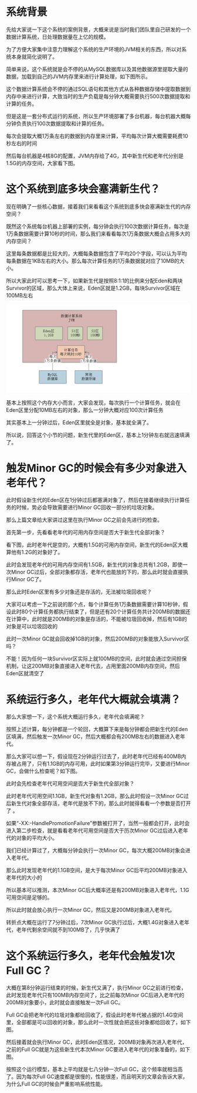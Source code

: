 # 系统背景

先给大家说一下这个系统的案例背景，大概来说是当时我们团队里自己研发的一个数据计算系统，日处理数据量在上亿的规模。



为了方便大家集中注意力理解这个系统的生产环境的JVM相关的东西，所以对系统本身就简化说明了。



简单来说，这个系统就是会不停的从MySQL数据库以及其他数据源里提取大量的数据，加载到自己的JVM内存里来进行计算处理，如下图所示。

这个数据计算系统会不停的通过SQL语句和其他方式从各种数据存储中提取数据到内存中来进行计算，大致当时的生产负载是每分钟大概需要执行500次数据提取和计算的任务。



但是这是一套分布式运行的系统，所以生产环境部署了多台机器，每台机器大概每分钟负责执行100次数据提取和计算的任务。



每次会提取大概1万条左右的数据到内存里来计算，平均每次计算大概需要耗费10秒左右的时间



然后每台机器是4核8G的配置，JVM内存给了4G，其中新生代和老年代分别是1.5G的内存空间，大家看下图。

# 这个系统到底多块会塞满新生代？



现在明确了一些核心数据，接着我们来看看这个系统到底多快会塞满新生代的内存空间？



既然这个系统每台机器上部署的实例，每分钟会执行100次数据计算任务，每次是1万条数据需要计算10秒的时间，那么我们来看看每次1万条数据大概会占用多大的内存空间？



这里每条数据都是比较大的，大概每条数据包含了平均20个字段，可以认为平均每条数据在1KB左右的大小。那么每次计算任务的1万条数据就对应了10MB的大小。



所以大家此时可以思考一下，如果新生代是按照8:1:1的比例来分配Eden和两块Survivor的区域，那么大体上来说，Eden区就是1.2GB，每块Survivor区域在100MB左右

![计算系统1.png](计算系统1.png)

基本上按照这个内存大小而言，大家会发现，每次执行一个计算任务，就会在Eden区里分配10MB左右的对象，那么一分钟大概对应100次计算任务



其实基本上一分钟过后，Eden区里就全是对象，基本就全满了。



所以说，回答这个小节的问题，新生代里的Eden区，基本上1分钟左右就迅速填满了。

# 触发Minor GC的时候会有多少对象进入老年代？



此时假设新生代的Eden区在1分钟过后都塞满对象了，然后在接着继续执行计算任务的时候，势必会导致需要进行Minor GC回收一部分的垃圾对象。



那么上篇文章给大家讲过这里在执行Minor GC之前会先进行的检查。



首先第一步，先看看老年代的可用内存空间是否大于新生代全部对象？



看下图，此时老年代是空的，大概有1.5G的可用内存空间，新生代的Eden区大概算他有1.2G的对象好了。

此时会发现老年代的可用内存空间有1.5GB，新生代的对象总共有1.2GB，即使一次Minor GC过后，全部对象都存活，老年代也能放的下的，那么此时就会直接执行Minor GC了。



那么此时Eden区里有多少对象还是存活的，无法被垃圾回收呢？



大家可以考虑一下之前说的那个点，每个计算任务1万条数据需要计算10秒钟，假设此时80个计算任务都执行结束了，但是还有20个计算任务共计200MB的数据还在计算中，此时就是200MB的对象是存活的，不能被垃圾回收掉，然后有1GB的对象是可以垃圾回收的

此时一次Minor GC就会回收掉1GB的对象，然后200MB的对象能放入Survivor区吗？



不能！因为任何一块Survivor区实际上就100MB的空间，此时就会通过空间担保机制，让这200MB对象直接进入老年代去，占用里面200MB内存空间，然后Eden区就清空了

# 系统运行多久，老年代大概就会填满？



那么大家想一下，这个系统大概运行多久，老年代会填满呢？



按照上述计算，每分钟都是一个轮回，大概算下来是每分钟都会把新生代的Eden区填满，然后触发一次Minor GC，然后大概都会有200MB左右的数据进入老年代。



那么大家可以想一下，假设现在2分钟运行过去了，此时老年代已经有400MB内存被占用了，只有1.1GB的内存可用，此时如果第3分钟运行完毕，又要进行Minor GC，会做什么检查呢？如下图。

此时会先检查老年代可用空间是否大于新生代全部对象？



此时老年代可用空间1.1GB，新生代对象有1.2GB，那么此时假设一次Minor GC过后新生代对象全部存活，老年代是放不下的，那么此时就得看看一个参数是否打开了 。



如果“-XX:-HandlePromotionFailure”参数被打开了，当然一般都会打开，此时会进入第二步检查，就是看看老年代可用空间是否大于历次Minor GC过后进入老年代的对象的平均大小。



我们已经计算过了，大概每分钟会执行一次Minor GC，每次大概200MB对象会进入老年代。



那么此时发现老年代的1.1GB空间，是大于每次Minor GC后平均200MB对象进入老年代的大小的



所以基本可以推测，本次Minor GC后大概率还是有200MB对象进入老年代，1.1G可用空间是足够的。



所以此时就会放心执行一次Minor GC，然后又是200MB对象进入老年代。



转折点大概在运行了7分钟过后，7次Minor GC执行过后，大概1.4G对象进入老年代，老年代剩余空间就不到100MB了，几乎快满了

# 这个系统运行多久，老年代会触发1次Full GC？



大概在第8分钟运行结束的时候，新生代又满了，执行Minor GC之前进行检查，此时发现老年代只有100MB内存空间了，比之前每次Minor GC后进入老年代的200MB对象要小，此时就会直接触发一次Full GC。



Full GC会把老年代的垃圾对象都给回收了，假设此时老年代被占据的1.4G空间里，全部都是可以回收的对象，那么此时一次性就会把这些对象都给回收了，如下图。

然后接着就会执行Minor GC，此时Eden区情况，200MB对象再次进入老年代，之前的Full GC就是为这些新生代本次Minor GC要进入老年代的对象准备的，如下图。

按照这个运行模型，基本上平均就是七八分钟一次Full GC，这个频率就相当高了。因为每次Full GC速度都是很慢的，性能很差，而且明天的文章会告诉大家，为什么Full GC的时候会严重影响系统性能。

